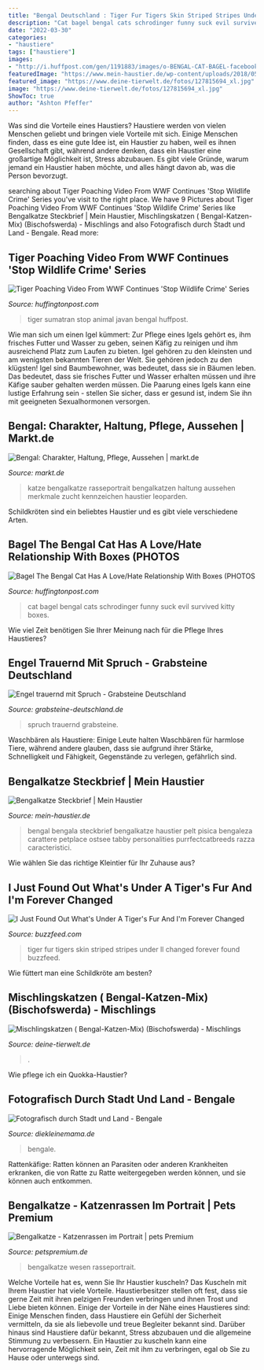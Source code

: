 ```yaml
---
title: "Bengal Deutschland : Tiger Fur Tigers Skin Striped Stripes Under Ll Changed Forever Found Buzzfeed"
description: "Cat bagel bengal cats schrodinger funny suck evil survived kitty boxes"
date: "2022-03-30"
categories:
- "haustiere"
tags: ["haustiere"]
images:
- "http://i.huffpost.com/gen/1191883/images/o-BENGAL-CAT-BAGEL-facebook.jpg"
featuredImage: "https://www.mein-haustier.de/wp-content/uploads/2018/05/shutterstock_755299669-komprimiert.jpg"
featured_image: "https://www.deine-tierwelt.de/fotos/127815694_xl.jpg"
image: "https://www.deine-tierwelt.de/fotos/127815694_xl.jpg"
ShowToc: true
author: "Ashton Pfeffer"
---
```



Was sind die Vorteile eines Haustiers?
Haustiere werden von vielen Menschen geliebt und bringen viele Vorteile mit sich. Einige Menschen finden, dass es eine gute Idee ist, ein Haustier zu haben, weil es ihnen Gesellschaft gibt, während andere denken, dass ein Haustier eine großartige Möglichkeit ist, Stress abzubauen. Es gibt viele Gründe, warum jemand ein Haustier haben möchte, und alles hängt davon ab, was die Person bevorzugt.

	

		
searching about Tiger Poaching Video From WWF Continues &#039;Stop Wildlife Crime&#039; Series you've visit to the right place. We have 9 Pictures about Tiger Poaching Video From WWF Continues &#039;Stop Wildlife Crime&#039; Series like Bengalkatze Steckbrief | Mein Haustier, Mischlingskatzen ( Bengal-Katzen-Mix) (Bischofswerda) - Mischlings and also Fotografisch durch Stadt und Land - Bengale. Read more:
		
    
## Tiger Poaching Video From WWF Continues &#039;Stop Wildlife Crime&#039; Series

<img loading=lazy src="http://i.huffpost.com/gen/1352522/images/o-SUMATRAN-TIGER-facebook.jpg" onerror="this.onerror=null;this.src='https://tse1.mm.bing.net/th?id=OIP.C_v3rce1gSFwaaXopquJlwHaE8&amp;pid=15.1';" alt="Tiger Poaching Video From WWF Continues &#039;Stop Wildlife Crime&#039; Series">

_Source: huffingtonpost.com_

>tiger sumatran stop animal javan bengal huffpost. 

	

Wie man sich um einen Igel kümmert: Zur Pflege eines Igels gehört es, ihm frisches Futter und Wasser zu geben, seinen Käfig zu reinigen und ihm ausreichend Platz zum Laufen zu bieten.
Igel gehören zu den kleinsten und am wenigsten bekannten Tieren der Welt. Sie gehören jedoch zu den klügsten! Igel sind Baumbewohner, was bedeutet, dass sie in Bäumen leben. Das bedeutet, dass sie frisches Futter und Wasser erhalten müssen und ihre Käfige sauber gehalten werden müssen. Die Paarung eines Igels kann eine lustige Erfahrung sein - stellen Sie sicher, dass er gesund ist, indem Sie ihn mit geeigneten Sexualhormonen versorgen.

    
## Bengal: Charakter, Haltung, Pflege, Aussehen | Markt.de

<img loading=lazy src="https://bilder.markt.de/images/cms/katzen/bengal_400.png" onerror="this.onerror=null;this.src='https://tse4.mm.bing.net/th?id=OIP.KC89rTSmPwnMOS7fwlcahAHaFV&amp;pid=15.1';" alt="Bengal: Charakter, Haltung, Pflege, Aussehen | markt.de">

_Source: markt.de_

>katze bengalkatze rasseportrait bengalkatzen haltung aussehen merkmale zucht kennzeichen haustier leoparden. 

	

Schildkröten sind ein beliebtes Haustier und es gibt viele verschiedene Arten.

    
## Bagel The Bengal Cat Has A Love/Hate Relationship With Boxes (PHOTOS

<img loading=lazy src="http://i.huffpost.com/gen/1191883/images/o-BENGAL-CAT-BAGEL-facebook.jpg" onerror="this.onerror=null;this.src='https://tse1.mm.bing.net/th?id=OIP.JQXgilN_DJSI7QEHEReD7gHaFj&amp;pid=15.1';" alt="Bagel The Bengal Cat Has A Love/Hate Relationship With Boxes (PHOTOS">

_Source: huffingtonpost.com_

>cat bagel bengal cats schrodinger funny suck evil survived kitty boxes. 

	

Wie viel Zeit benötigen Sie Ihrer Meinung nach für die Pflege Ihres Haustieres?

    
## Engel Trauernd Mit Spruch - Grabsteine Deutschland

<img loading=lazy src="https://grabsteine-deutschland.de/wp-content/uploads/2021/04/IMG_2689-scaled.jpeg" onerror="this.onerror=null;this.src='https://tse1.mm.bing.net/th?id=OIP._QeUzZ8laAZuI1Z39oiUfwHaJ4&amp;pid=15.1';" alt="Engel trauernd mit Spruch - Grabsteine Deutschland">

_Source: grabsteine-deutschland.de_

>spruch trauernd grabsteine. 

	

Waschbären als Haustiere: Einige Leute halten Waschbären für harmlose Tiere, während andere glauben, dass sie aufgrund ihrer Stärke, Schnelligkeit und Fähigkeit, Gegenstände zu verlegen, gefährlich sind.

    
## Bengalkatze Steckbrief | Mein Haustier

<img loading=lazy src="https://www.mein-haustier.de/wp-content/uploads/2018/05/shutterstock_755299669-komprimiert.jpg" onerror="this.onerror=null;this.src='https://tse3.mm.bing.net/th?id=OIP.NRwayRJ3YzGer2TdaykFYAHaE7&amp;pid=15.1';" alt="Bengalkatze Steckbrief | Mein Haustier">

_Source: mein-haustier.de_

>bengal bengala steckbrief bengalkatze haustier pelt pisica bengaleza carattere petplace ostsee tabby personalities purrfectcatbreeds razza caracteristici. 

	

Wie wählen Sie das richtige Kleintier für Ihr Zuhause aus?

    
## I Just Found Out What&#039;s Under A Tiger&#039;s Fur And I&#039;m Forever Changed

<img loading=lazy src="https://img.buzzfeed.com/buzzfeed-static/static/2017-06/1/11/enhanced/buzzfeed-prod-fastlane-01/original-13850-1496331790-6.jpg?crop=1000:523;0,154" onerror="this.onerror=null;this.src='https://tse3.mm.bing.net/th?id=OIP.wfiTC4HhDRKEeJh2nroRogHaD3&amp;pid=15.1';" alt="I Just Found Out What&#039;s Under A Tiger&#039;s Fur And I&#039;m Forever Changed">

_Source: buzzfeed.com_

>tiger fur tigers skin striped stripes under ll changed forever found buzzfeed. 

	

Wie füttert man eine Schildkröte am besten?

    
## Mischlingskatzen ( Bengal-Katzen-Mix) (Bischofswerda) - Mischlings

<img loading=lazy src="https://www.deine-tierwelt.de/fotos/127815694_xl.jpg" onerror="this.onerror=null;this.src='https://tse1.mm.bing.net/th?id=OIP.dh9RepGZgO2PH7fyAoe2uAHaHB&amp;pid=15.1';" alt="Mischlingskatzen ( Bengal-Katzen-Mix) (Bischofswerda) - Mischlings">

_Source: deine-tierwelt.de_

>. 

	

Wie pflege ich ein Quokka-Haustier?

    
## Fotografisch Durch Stadt Und Land - Bengale

<img loading=lazy src="https://www.diekleinemama.de/dsc02491-1_c2000_2000.jpg" onerror="this.onerror=null;this.src='https://tse3.mm.bing.net/th?id=OIP.oYMrCeziG3wgIWAjQAg4ggHaE8&amp;pid=15.1';" alt="Fotografisch durch Stadt und Land - Bengale">

_Source: diekleinemama.de_

>bengale. 

	

Rattenkäfige: Ratten können an Parasiten oder anderen Krankheiten erkranken, die von Ratte zu Ratte weitergegeben werden können, und sie können auch entkommen.

    
## Bengalkatze - Katzenrassen Im Portrait | Pets Premium

<img loading=lazy src="https://styla-prod-us.imgix.net/deed7c10-b1a7-493c-9a9c-1376d54604f6/a6aa51ed-520a-4a72-b89b-bf9ad2e2a70d?auto=format%2Ccompress&amp;w=870&amp;h=584&amp;fit=crop&amp;crop=faces%2Cedges" onerror="this.onerror=null;this.src='https://tse2.mm.bing.net/th?id=OIP.oEy-xfyypCNYhluFvNAkGAHaE-&amp;pid=15.1';" alt="Bengalkatze - Katzenrassen im Portrait | pets Premium">

_Source: petspremium.de_

>bengalkatze wesen rasseportrait. 

	

Welche Vorteile hat es, wenn Sie Ihr Haustier kuscheln?
Das Kuscheln mit Ihrem Haustier hat viele Vorteile. Haustierbesitzer stellen oft fest, dass sie gerne Zeit mit ihren pelzigen Freunden verbringen und ihnen Trost und Liebe bieten können. Einige der Vorteile in der Nähe eines Haustieres sind:
Einige Menschen finden, dass Haustiere ein Gefühl der Sicherheit vermitteln, da sie als liebevolle und treue Begleiter bekannt sind. Darüber hinaus sind Haustiere dafür bekannt, Stress abzubauen und die allgemeine Stimmung zu verbessern. Ein Haustier zu kuscheln kann eine hervorragende Möglichkeit sein, Zeit mit ihm zu verbringen, egal ob Sie zu Hause oder unterwegs sind.

